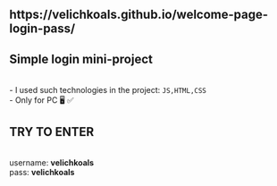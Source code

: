 <h2>https://velichkoals.github.io/welcome-page-login-pass/</h2>
<h2>Simple login mini-project</h2> <br>
- I used such technologies in the project: <code>JS,HTML,CSS</code> <br>
- Only for PC 🖥 ✅<br>
<h2>TRY TO ENTER</h2> <br>
username: <strong>velichkoals</strong> <br>
pass: <strong>velichkoals</strong> <br>
